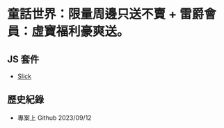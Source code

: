 # 童話世界：限量周邊只送不賣 + 雷爵會員：虛寶福利豪爽送。


## JS 套件

- [Slick](https://kenwheeler.github.io/slick/)

## 歷史紀錄

- 專案上 Github 2023/09/12